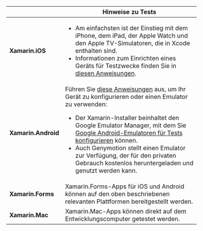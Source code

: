 ||Hinweise zu Tests|
|---|---|
|**Xamarin.iOS**|<ul><li>Am einfachsten ist der Einstieg mit dem iPhone, dem iPad, der Apple Watch und den Apple TV-Simulatoren, die in Xcode enthalten sind.</li><li>Informationen zum Einrichten eines Geräts für Testzwecke finden Sie in <a href="~/ios/get-started/installation/device-provisioning/index.md">diesen Anweisungen</a>.</li></ul>|
|**Xamarin.Android**|Führen Sie <a href="~/android/get-started/installation/set-up-device-for-development.md">diese Anweisungen</a> aus, um Ihr Gerät zu konfigurieren oder einen Emulator zu verwenden:<ul><li>Der Xamarin-Installer beinhaltet den Google Emulator Manager, mit dem Sie <a href="~/android/deploy-test/debugging/android-sdk-emulator/index.md">Google Android-Emulatoren für Tests konfigurieren</a> können.</li><li>Auch Genymotion stellt einen Emulator zur Verfügung, der für den privaten Gebrauch kostenlos heruntergeladen und genutzt werden kann.</li></ul>|
|**Xamarin.Forms**|Xamarin.Forms-Apps für iOS und Android können auf den oben beschriebenen relevanten Plattformen bereitgestellt werden.|
|**Xamarin.Mac**|Xamarin.Mac-Apps können direkt auf dem Entwicklungscomputer getestet werden.|
